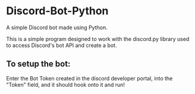 # Discord-Bot-Python
A simple Discord bot made using Python.

This is a simple program designed to work with the discord.py library used to access Discord's bot API and create a bot.

## To setup the bot:

Enter the Bot Token created in the discord developer portal, into the "Token" field, and it should hook onto it and run!
